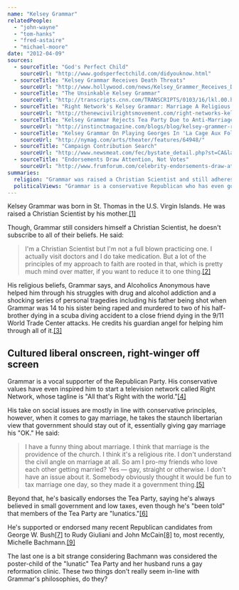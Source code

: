 ```yaml
---
name: "Kelsey Grammar"
relatedPeople:
  - "john-wayne"
  - "tom-hanks"
  - "fred-astaire"
  - "michael-moore"
date: "2012-04-09"
sources:
  - sourceTitle: "God's Perfect Child"
    sourceUrl: "http://www.godsperfectchild.com/didyouknow.html"
  - sourceTitle: "Kelsey Grammar Receives Death Threats"
    sourceUrl: "http://www.hollywood.com/news/Kelsey_Grammer_Receives_Death_Threats/5318779"
  - sourceTitle: "The Unsinkable Kelsey Grammar"
    sourceUrl: "http://transcripts.cnn.com/TRANSCRIPTS/0103/16/lkl.00.html"
  - sourceTitle: "Right Network's Kelsey Grammar: Marriage A Religious Rite (Or Right?)"
    sourceUrl: "http://thenewcivilrightsmovement.com/right-networks-kelsey-grammer-marriage-a-religious-rite-or-right/politics/2010/04/23/10222"
  - sourceTitle: "Kelsey Grammar Rejects Tea Party Due to Anti-Marriage Equality Stance"
    sourceUrl: "http://instinctmagazine.com/blogs/blog/kelsey-grammer-rejects-tea-party-due-to-anti-marriage-equality-stance-video?directory=100011"
  - sourceTitle: "Kelsey Grammar On Playing Georges In 'La Cage Aux Folles.\""
    sourceUrl: "http://nymag.com/arts/theater/features/64948/"
  - sourceTitle: "Campaign Contribution Search"
    sourceUrl: "http://www.newsmeat.com/fec/bystate_detail.php?st=CA&last=Grammer&first=Kelsey"
  - sourceTitle: "Endorsements Draw Attention, Not Votes"
    sourceUrl: "http://www.frumforum.com/celebrity-endorsements-draw-attention-not-votes"
summaries:
  religion: "Grammar was raised a Christian Scientist and still adheres to most of their beliefs, except the big one of not seeing doctors or taking medications."
  politicalViews: "Grammar is a conservative Republican who has even gone so far as to start a cable network about conservatism. He's been a big supporter of every recent Republican presidential candidate, though he thinks gay marriage is OK."
---
```


Kelsey Grammar was born in St. Thomas in the U.S. Virgin Islands. He was raised a Christian Scientist by his mother.<a class="source-citation" href="#http%3A%2F%2Fwww.godsperfectchild.com%2Fdidyouknow.html" title="God&apos;s Perfect Child">[1]</a>

Though, Grammar still considers himself a Christian Scientist, he doesn't subscribe to all of their beliefs. He said:

>I'm a Christian Scientist but I'm not a full blown practicing one. I actually visit doctors and I do take medication. But a lot of the principles of my approach to faith are rooted in that, which is pretty much mind over matter, if you want to reduce it to one thing.<a class="source-citation" href="#http%3A%2F%2Fwww.hollywood.com%2Fnews%2FKelsey_Grammer_Receives_Death_Threats%2F5318779" title="Kelsey Grammar Receives Death Threats">[2]</a>

His religious beliefs, Grammar says, and Alcoholics Anonymous have helped him through his struggles with drug and alcohol addiction and a shocking series of personal tragedies including his father being shot when Grammar was 14 to his sister being raped and murdered to two of his half-brother dying in a scuba diving accident to a close friend dying in the 9/11 World Trade Center attacks. He credits his guardian angel for helping him through all of it.<a class="source-citation" href="#http%3A%2F%2Ftranscripts.cnn.com%2FTRANSCRIPTS%2F0103%2F16%2Flkl.00.html" title="The Unsinkable Kelsey Grammar">[3]</a>

## Cultured liberal onscreen, right-winger off screen

Grammar is a vocal supporter of the Republican Party. His conservative values have even inspired him to start a television network called Right Network, whose tagline is "All that's Right with the world."<a class="source-citation" href="#http%3A%2F%2Fthenewcivilrightsmovement.com%2Fright-networks-kelsey-grammer-marriage-a-religious-rite-or-right%2Fpolitics%2F2010%2F04%2F23%2F10222" title="Right Network&apos;s Kelsey Grammar: Marriage A Religious Rite (Or Right?)">[4]</a>

His take on social issues are mostly in line with conservative principles, however, when it comes to gay marriage, he takes the staunch libertarian view that government should stay out of it, essentially giving gay marriage his "OK." He said:

>I have a funny thing about marriage. I think that marriage is the providence of the church. I think it's a religious rite. I don't understand the civil angle on marriage at all. So am I pro-my friends who love each other getting married? Yes — gay, straight or otherwise. I don't have an issue about it. Somebody obviously thought it would be fun to tax marriage one day, so they made it a government thing.<a class="source-citation" href="#http%3A%2F%2Fthenewcivilrightsmovement.com%2Fright-networks-kelsey-grammer-marriage-a-religious-rite-or-right%2Fpolitics%2F2010%2F04%2F23%2F10222" title="Right Network&apos;s Kelsey Grammar: Marriage A Religious Rite (Or Right?)">[5]</a>

Beyond that, he's basically endorses the Tea Party, saying he's always believed in small government and low taxes, even though he's "been told" that members of the Tea Party are "lunatics."<a class="source-citation" href="#http%3A%2F%2Finstinctmagazine.com%2Fblogs%2Fblog%2Fkelsey-grammer-rejects-tea-party-due-to-anti-marriage-equality-stance-video%3Fdirectory%3D100011" title="Kelsey Grammar Rejects Tea Party Due to Anti-Marriage Equality Stance">[6]</a>

He's supported or endorsed many recent Republican candidates from George W. Bush<a class="source-citation" href="#http%3A%2F%2Fnymag.com%2Farts%2Ftheater%2Ffeatures%2F64948%2F" title="Kelsey Grammar On Playing Georges In &apos;La Cage Aux Folles.&quot;">[7]</a> to Rudy Giuliani and John McCain<a class="source-citation" href="#http%3A%2F%2Fwww.newsmeat.com%2Ffec%2Fbystate_detail.php%3Fst%3DCA%26last%3DGrammer%26first%3DKelsey" title="Campaign Contribution Search">[8]</a> to, most recently, Michelle Bachmann.<a class="source-citation" href="#http%3A%2F%2Fwww.frumforum.com%2Fcelebrity-endorsements-draw-attention-not-votes" title="Endorsements Draw Attention, Not Votes">[9]</a>

The last one is a bit strange considering Bachmann was considered the poster-child of the "lunatic" Tea Party and her husband runs a gay reformation clinic. These two things don't really seem in-line with Grammar's philosophies, do they?
